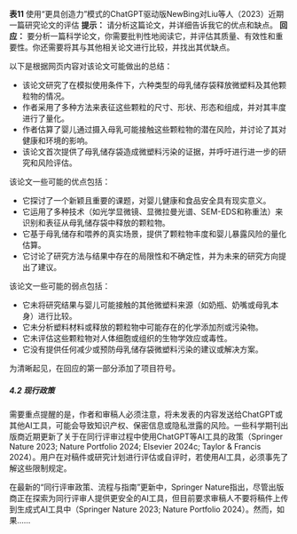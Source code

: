 **表11** 使用“更具创造力”模式的ChatGPT驱动版NewBing对Liu等人（2023）近期一篇研究论文的评估
**提示：** 请分析这篇论文，并详细告诉我它的优点和缺点。
**回应：** 要分析一篇科学论文，你需要批判性地阅读它，并评估其质量、有效性和重要性。你还需要将其与其他相关论文进行比较，并找出其优缺点。

以下是根据网页内容对该论文可能做出的总结：
- 该论文研究了在模拟使用条件下，六种类型的母乳储存袋释放微塑料及其他颗粒物的情况。
- 作者采用了多种方法来表征这些颗粒的尺寸、形状、形态和组成，并对其丰度进行了量化。
- 作者估算了婴儿通过摄入母乳可能接触这些颗粒物的潜在风险，并讨论了其对健康和环境的影响。
- 该论文首次提供了母乳储存袋造成微塑料污染的证据，并呼吁进行进一步的研究和风险评估。

该论文一些可能的优点包括：
- 它探讨了一个新颖且重要的课题，对婴儿健康和食品安全具有现实意义。
- 它运用了多种技术（如光学显微镜、显微拉曼光谱、SEM-EDS和称重法）来识别和表征从母乳储存袋中释放的颗粒物。
- 它基于母乳储存和喂养的真实场景，提供了颗粒物丰度和婴儿暴露风险的量化估算。
- 它讨论了研究方法与结果中存在的局限性和不确定性，并为未来的研究方向提出了建议。

该论文一些可能的弱点包括：
- 它未将研究结果与婴儿可能接触的其他微塑料来源（如奶瓶、奶嘴或母乳本身）进行比较。
- 它未分析塑料材料或释放的颗粒物中可能存在的化学添加剂或污染物。
- 它未评估这些颗粒物对人体细胞或组织的生物学效应或毒性。
- 它没有提供任何减少或预防母乳储存袋微塑料污染的建议或解决方案。

为清晰起见，在回应的第一部分添加了项目符号。

##### 4.2 现行政策
需要重点提醒的是，作者和审稿人必须注意，将未发表的内容发送给ChatGPT或其他AI工具，可能会导致知识产权、保密信息或隐私泄露的风险。一些科学期刊出版商近期更新了关于在同行评审过程中使用ChatGPT等AI工具的政策（Springer Nature 2023; Nature Portfolio 2024; Elsevier 2024c; Taylor & Francis 2024）。用户在对稿件或研究计划进行评估或自评时，若使用AI工具，必须事先了解这些限制规定。

在最新的“同行评审政策、流程与指南”更新中，Springer Nature指出，尽管出版商正在探索为同行评审人提供更安全的AI工具，但目前要求审稿人不要将稿件上传到生成式AI工具中（Springer Nature 2023; Nature Portfolio 2024）。然而，如果……
